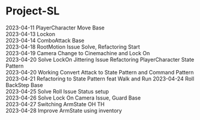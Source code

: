 # Project-SL
2023-04-11 PlayerCharacter Move Base      
2023-04-13 Lockon       
2023-04-14 ComboAttack Base        
2023-04-18 RootMotion Issue Solve, Refactoring Start       
2023-04-19 Camera Change to Cinemachine and Lock On       
2023-04-20 Solve LockOn Jittering Issue Refactoring PlayerCharacter State Pattern     
2023-04-20 Working Convert Attack to State Pattern and Command Pattern       
2023-04-21 Refactoring to State Pattern feat Walk and Run
2023-04-24 Roll BackStep Base     
2023-04-25 Solve Roll Issue Status setup      
2023-04-26 Solve Lock On Camera Issue, Guard Base     
2023-04-27 Switching ArmState OH TH      
2023-04-28 Improve ArmState using inventory       